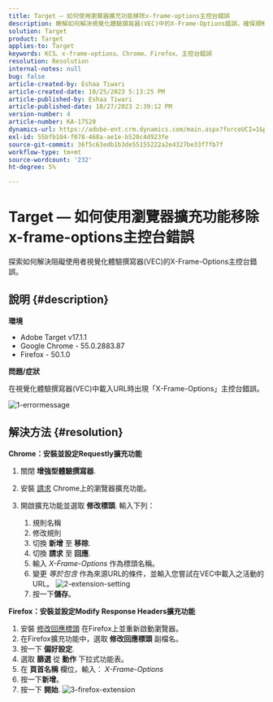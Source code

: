 ```yaml
---
title: Target — 如何使用瀏覽器擴充功能移除x-frame-options主控台錯誤
description: 瞭解如何解決視覺化體驗撰寫器(VEC)中的X-Frame-Options錯誤，確保順暢的URL載入以進行順暢的內容整合。
solution: Target
product: Target
applies-to: Target
keywords: KCS、x-frame-options、Chrome、Firefox、主控台錯誤
resolution: Resolution
internal-notes: null
bug: false
article-created-by: Eshaa Tiwari
article-created-date: 10/25/2023 5:13:25 PM
article-published-by: Eshaa Tiwari
article-published-date: 10/27/2023 2:39:12 PM
version-number: 4
article-number: KA-17520
dynamics-url: https://adobe-ent.crm.dynamics.com/main.aspx?forceUCI=1&pagetype=entityrecord&etn=knowledgearticle&id=d11f76cc-5973-ee11-9ae7-6045bd0063aa
exl-id: 55bfb104-f078-468a-ae1e-b520c4d923fe
source-git-commit: 36f5c63edb1b3de55155222a2e4327be33f7fb7f
workflow-type: tm+mt
source-wordcount: '232'
ht-degree: 5%

---
```


# Target — 如何使用瀏覽器擴充功能移除x-frame-options主控台錯誤


探索如何解決阻礙使用者視覺化體驗撰寫器(VEC)的X-Frame-Options主控台錯誤。

## 說明 {#description}


<b>環境</b>

- Adobe Target v17.1.1
- Google Chrome - 55.0.2883.87
- Firefox - 50.1.0


<b>問題/症狀</b>

在視覺化體驗撰寫器(VEC)中載入URL時出現「X-Frame-Options」主控台錯誤。

![1-errormessage](https://helpx.adobe.com/content/dam/help/en/target/kb/how-to-use-a-browser-extension-to-remove-x-frame-options-console/jcr%3acontent/main-pars/image/1-errormessage.jpg "1-errormessage")


## 解決方法 {#resolution}


<b>Chrome：安裝並設定Requestly擴充功能</b>

1. 關閉 <b>增強型體驗撰寫器</b>.
2. 安裝 [請求](https://chrome.google.com/webstore/detail/requestly/mdnleldcmiljblolnjhpnblkcekpdkpa?hl=en) Chrome上的瀏覽器擴充功能。
3. 開啟擴充功能並選取 <b>修改標頭</b>. 輸入下列：

   1. 規則名稱
   2. 修改規則
   3. 切換 <b>新增</b> 至 <b>移除</b>.
   4. 切換 <b>請求</b> 至 <b>回應</b>.
   5. 輸入 *X-Frame-Options* 作為標頭名稱。
   6. 變更 *等於包含* 作為來源URL的條件，並輸入您嘗試在VEC中載入之活動的URL。
      ![2-extension-setting](https://helpx.adobe.com/content/dam/help/en/target/kb/how-to-use-a-browser-extension-to-remove-x-frame-options-console/jcr%3acontent/main-pars/procedure/proc_par/step_2/step_par/image/2-extension-settings.png "2-extension-setting")
   7. 按一下<b>儲存</b>。


<b>Firefox：安裝並設定Modify Response Headers擴充功能</b>

1. 安裝 [修改回應標頭](https://addons.mozilla.org/en-US/firefox/addon/modheader-firefox/) 在Firefox上並重新啟動瀏覽器。
2. 在Firefox擴充功能中，選取 <b>修改回應標頭</b> 副檔名。
3. 按一下 <b>偏好設定</b>.
4. 選取 <b>篩選</b> 從 <b>動作</b> 下拉式功能表。
5. 在 <b>頁首名稱</b> 欄位，輸入： *X-Frame-Options*
6. 按一下<b>新增</b>。
7. 按一下 <b>開始</b>.
   ![3-firefox-extension](https://helpx.adobe.com/content/dam/help/en/target/kb/how-to-use-a-browser-extension-to-remove-x-frame-options-console/jcr%3acontent/main-pars/procedure_1532616470/proc_par/step_1817832849/step_par/image/3-firefox-extension.png "3-firefox-extension")
